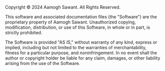 Copyright © 2024 Aamogh Sawant. All Rights Reserved.

This software and associated documentation files (the "Software") are the proprietary property of Aamogh Sawant. Unauthorized copying, modification, distribution, or use of this Software, in whole or in part, is strictly prohibited.

The Software is provided "AS IS," without warranty of any kind, express or implied, including but not limited to the warranties of merchantability, fitness for a particular purpose, and noninfringement. In no event shall the author or copyright holder be liable for any claim, damages, or other liability arising from the use of the Software.
